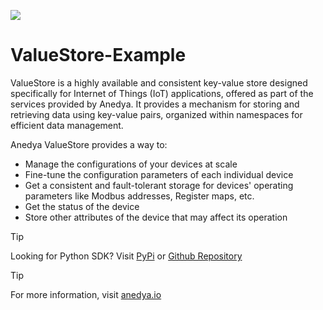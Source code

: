 [<img src="https://img.shields.io/badge/Anedya-Documentation-blue?style=for-the-badge">](https://docs.anedya.io?utm_source=github&utm_medium=link&utm_campaign=github-examples&utm_content=esp32)

# ValueStore-Example

ValueStore is a highly available and consistent key-value store designed specifically for Internet of Things (IoT) applications, offered as part of the services provided by Anedya. It provides a mechanism for storing and retrieving data using key-value pairs, organized within namespaces for efficient data management.

Anedya ValueStore provides a way to:

- Manage the configurations of your devices at scale
- Fine-tune the configuration parameters of each individual device
- Get a consistent and fault-tolerant storage for devices' operating parameters like Modbus addresses, Register maps,   etc.
- Get the status of the device
- Store other attributes of the device that may affect its operation






> [!TIP]
> Looking for Python SDK? Visit [PyPi](https://pypi.org/project/anedya-dev-sdk/) or [Github Repository](https://github.com/anedyaio/anedya-dev-sdk-pyhton)

>[!TIP]
> For more information, visit [anedya.io](https://anedya.io/?utm_source=github&utm_medium=link&utm_campaign=github-examples&utm_content=esp32)
 